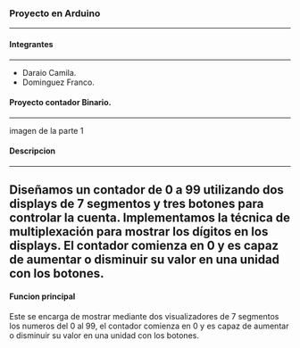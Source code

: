 ### Proyecto en Arduino

------------

#### Integrantes

------------
- Daraio Camila.
- Dominguez Franco.

 
#### Proyecto contador Binario.

------------

imagen de la parte 1

####  Descripcion

------------

Diseñamos un contador de 0 a 99 utilizando dos displays de 7 segmentos y tres botones para controlar la cuenta. Implementamos la técnica de multiplexación para mostrar los dígitos en los displays. El contador comienza en 0  y  es capaz de aumentar o disminuir su valor en una unidad con los botones.
------------

####  Funcion principal

Este se encarga de mostrar mediante dos  visualizadores de 7 segmentos los numeros del 0 al 99, el contador comienza en 0  y  es capaz de aumentar o disminuir su valor en una unidad con los botones.

